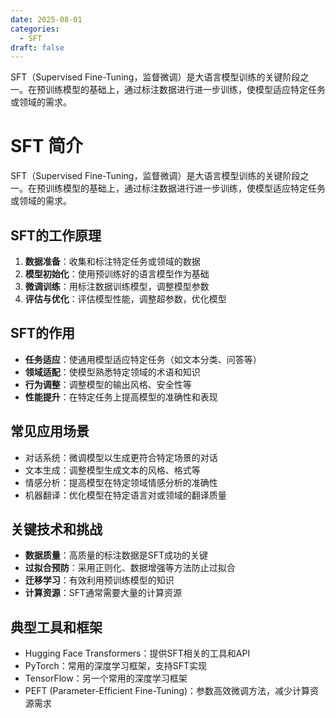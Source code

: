```yaml
---
date: 2025-08-01
categories:
  - SFT
draft: false
---
```


SFT（Supervised Fine-Tuning，监督微调）是大语言模型训练的关键阶段之一。在预训练模型的基础上，通过标注数据进行进一步训练，使模型适应特定任务或领域的需求。
<!-- more -->

# SFT 简介

SFT（Supervised Fine-Tuning，监督微调）是大语言模型训练的关键阶段之一。在预训练模型的基础上，通过标注数据进行进一步训练，使模型适应特定任务或领域的需求。

## SFT的工作原理

1. **数据准备**：收集和标注特定任务或领域的数据
2. **模型初始化**：使用预训练好的语言模型作为基础
3. **微调训练**：用标注数据训练模型，调整模型参数
4. **评估与优化**：评估模型性能，调整超参数，优化模型

## SFT的作用

- **任务适应**：使通用模型适应特定任务（如文本分类、问答等）
- **领域适配**：使模型熟悉特定领域的术语和知识
- **行为调整**：调整模型的输出风格、安全性等
- **性能提升**：在特定任务上提高模型的准确性和表现

## 常见应用场景

- 对话系统：微调模型以生成更符合特定场景的对话
- 文本生成：调整模型生成文本的风格、格式等
- 情感分析：提高模型在特定领域情感分析的准确性
- 机器翻译：优化模型在特定语言对或领域的翻译质量

## 关键技术和挑战

- **数据质量**：高质量的标注数据是SFT成功的关键
- **过拟合预防**：采用正则化、数据增强等方法防止过拟合
- **迁移学习**：有效利用预训练模型的知识
- **计算资源**：SFT通常需要大量的计算资源

## 典型工具和框架

- Hugging Face Transformers：提供SFT相关的工具和API
- PyTorch：常用的深度学习框架，支持SFT实现
- TensorFlow：另一个常用的深度学习框架
- PEFT (Parameter-Efficient Fine-Tuning)：参数高效微调方法，减少计算资源需求